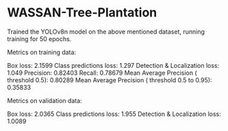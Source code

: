 # WASSAN-Tree-Plantation

Trained the YOLOv8n model on the above mentioned dataset, running training for 50 epochs. 

Metrics on training data:

Box loss: 2.1599
Class predictions loss: 1.297
Detection & Localization loss: 1.049
Precision: 0.82403
Recall: 0.78679
Mean Average Precision ( threshold 0.5): 0.80289
Mean Average Precision ( threshold  0.5 to 0.95): 0.35833

Metrics on validation data:

Box loss: 2.0365
Class predictions loss: 1.955
Detection & Localization loss: 1.0089
